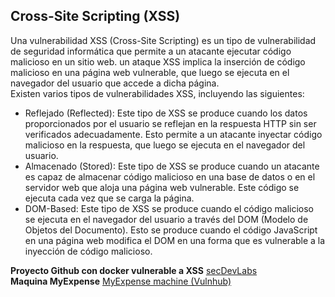 ## Cross-Site Scripting (XSS)

Una vulnerabilidad XSS (Cross-Site Scripting) es un tipo de vulnerabilidad de seguridad informática que permite a un atacante ejecutar código malicioso en un sitio web. 
un ataque XSS implica la inserción de código malicioso en una página web vulnerable, que luego se ejecuta en el navegador del usuario que accede a dicha página.  
Existen varios tipos de vulnerabilidades XSS, incluyendo las siguientes:  
* Reflejado (Reflected): Este tipo de XSS se produce cuando los datos proporcionados por el usuario se reflejan en la respuesta HTTP sin ser verificados adecuadamente. Esto permite a un atacante inyectar código malicioso en la respuesta, que luego se ejecuta en el navegador del usuario.
* Almacenado (Stored): Este tipo de XSS se produce cuando un atacante es capaz de almacenar código malicioso en una base de datos o en el servidor web que aloja una página web vulnerable. Este código se ejecuta cada vez que se carga la página.
* DOM-Based: Este tipo de XSS se produce cuando el código malicioso se ejecuta en el navegador del usuario a través del DOM (Modelo de Objetos del Documento). Esto se produce cuando el código JavaScript en una página web modifica el DOM en una forma que es vulnerable a la inyección de código malicioso.

**Proyecto Github con docker vulnerable a XSS** <a href="https://github.com/globocom/secDevLabs">secDevLabs</a>  
**Maquina MyExpense** <a href="https://www.vulnhub.com/entry/myexpense-1,405/">MyExpense machine (Vulnhub)</a>
